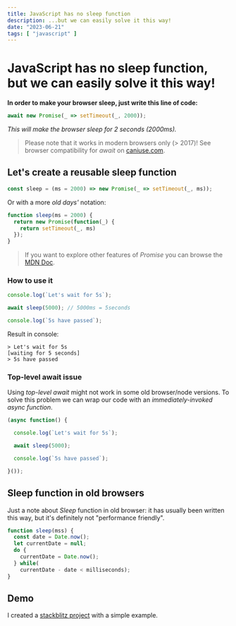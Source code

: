 ```yaml
---
title: JavaScript has no sleep function
description: ...but we can easily solve it this way!
date: "2023-06-21"
tags: [ "javascript" ]
---
```


# JavaScript has no sleep function, but we can easily solve it this way!

**In order to make your browser sleep, just write this line of code:**

```javascript
await new Promise(_ => setTimeout(_, 2000));
```

_This will make the browser sleep for 2 seconds (2000ms)._

> Please note that it works in modern browsers only (> 2017)! See browser compatibility for _await_ on [caniuse.com](https://caniuse.com/?search=await).

## Let's create a reusable sleep function

```javascript
const sleep = (ms = 2000) => new Promise(_ => setTimeout(_, ms));
```

Or with a more _old days'_ notation:

```javascript
function sleep(ms = 2000) { 
  return new Promise(function(_) {
    return setTimeout(_, ms)
  });
}
```

> If you want to explore other features of _Promise_ you can browse the [MDN Doc](https://developer.mozilla.org/en-US/docs/Web/JavaScript/Reference/Global_Objects/Promise).

### How to use it

```javascript
console.log(`Let's wait for 5s`);

await sleep(5000); // 5000ms = 5seconds

console.log(`5s have passed`);
```

Result in console:

```
> Let's wait for 5s
[waiting for 5 seconds]
> 5s have passed 
```

### Top-level await issue

Using _top-level await_ might not work in some old browser/node versions. To solve this problem we can wrap our code
with an _immediately-invoked async function_.

```javascript
(async function() {

  console.log(`Let's wait for 5s`);

  await sleep(5000);

  console.log(`5s have passed`);

}());  
```

## Sleep function in old browsers

Just a note about _Sleep_ function in old browser: it has usually been written this way, but it's definitely not
"performance friendly".

```javascript
function sleep(mss) {
  const date = Date.now();
  let currentDate = null;
  do {
    currentDate = Date.now();
  } while(
    currentDate - date < milliseconds);
}
```

## Demo

I created a [stackblitz project](https://stackblitz.com/edit/sleep-function?file=index.js) with a simple example.
